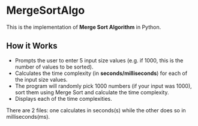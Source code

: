 # MergeSortAlgo

This is the implementation of **Merge Sort Algorithm** in Python. 

## How it Works

- Prompts the user to enter 5 input size values (e.g. if 1000, this is the number of values to be sorted). 
- Calculates the time complexity (in **seconds/milliseconds**) for each of the input size values.
- The program will randomly pick 1000 numbers (if your input was 1000), sort them using Merge Sort and calculate the time complexity.
- Displays each of the time complexities.

There are 2 files: one calculates in seconds(s) while the other does so in milliseconds(ms).
